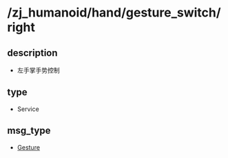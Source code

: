 # /zj_humanoid/hand/gesture_switch/right

## description
- 左手掌手势控制

## type
- Service

## msg_type
- [Gesture](../../../../../zj_humanoid_types.md#Gesture)

